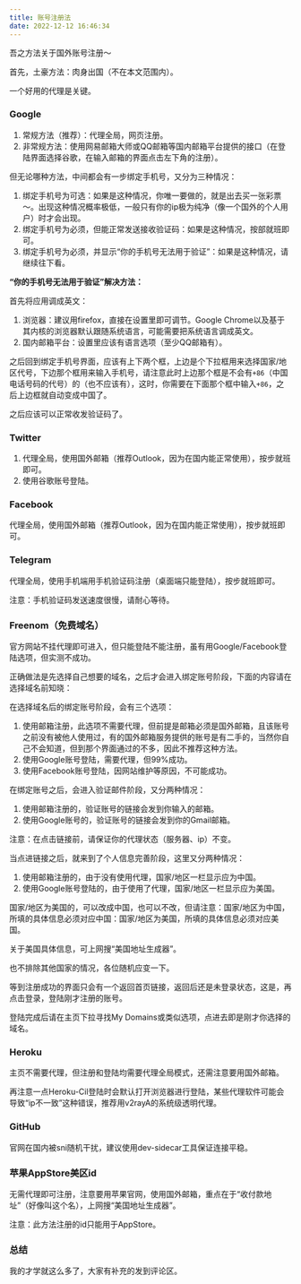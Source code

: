 ```yaml
---
title: 账号注册法
date: 2022-12-12 16:46:34
---
```


吾之方法关于国外账号注册～

首先，土豪方法：肉身出国（不在本文范围内）。

一个好用的代理是关键。

### Google

1. 常规方法（推荐）：代理全局，网页注册。
2. 非常规方法：使用网易邮箱大师或QQ邮箱等国内邮箱平台提供的接口（在登陆界面选择谷歌，在输入邮箱的界面点击左下角的注册）。

但无论哪种方法，中间都会有一步绑定手机号，又分为三种情况：

1. 绑定手机号为可选：如果是这种情况，你唯一要做的，就是出去买一张彩票～。出现这种情况概率极低，一般只有你的ip极为纯净（像一个国外的个人用户）时才会出现。
2. 绑定手机号为必须，但能正常发送接收验证码：如果是这种情况，按部就班即可。
3. 绑定手机号为必须，并显示“你的手机号无法用于验证”：如果是这种情况，请继续往下看。

**“你的手机号无法用于验证”解决方法：**

首先将应用调成英文：

1. 浏览器：建议用firefox，直接在设置里即可调节。Google Chrome以及基于其内核的浏览器默认跟随系统语言，可能需要把系统语言调成英文。
2. 国内邮箱平台：设置里应该有语言选项（至少QQ邮箱有）。

之后回到绑定手机号界面，应该有上下两个框，上边是个下拉框用来选择国家/地区代号，下边那个框用来输入手机号，请注意此时上边那个框是不会有`+86`（中国电话号码的代号）的（也不应该有），这时，你需要在下面那个框中输入`+86`，之后上边框就自动变成中国了。

之后应该可以正常收发验证码了。

### Twitter

1. 代理全局，使用国外邮箱（推荐Outlook，因为在国内能正常使用），按步就班即可。
2. 使用谷歌账号登陆。

### Facebook

代理全局，使用国外邮箱（推荐Outlook，因为在国内能正常使用），按步就班即可。

### Telegram

代理全局，使用手机端用手机验证码注册（桌面端只能登陆），按步就班即可。

注意：手机验证码发送速度很慢，请耐心等待。

### Freenom（免费域名）

官方网站不挂代理即可进入，但只能登陆不能注册，虽有用Google/Facebook登陆选项，但实测不成功。

正确做法是先选择自己想要的域名，之后才会进入绑定账号阶段，下面的内容请在选择域名前知晓：

在选择域名后的绑定账号阶段，会有三个选项：

1. 使用邮箱注册，此选项不需要代理，但前提是邮箱必须是国外邮箱，且该账号之前没有被他人使用过，有的国外邮箱服务提供的账号是有二手的，当然你自己不会知道，但到那个界面通过的不多，因此不推荐这种方法。
2. 使用Google账号登陆，需要代理，但99%成功。
3. 使用Facebook账号登陆，因网站维护等原因，不可能成功。

在绑定账号之后，会进入验证邮件阶段，又分两种情况：

1. 使用邮箱注册的，验证账号的链接会发到你输入的邮箱。
2. 使用Google账号的，验证账号的链接会发到你的Gmail邮箱。

注意：在点击链接前，请保证你的代理状态（服务器、ip）不变。

当点进链接之后，就来到了个人信息完善阶段，这里又分两种情况：

1. 使用邮箱注册的，由于没有使用代理，国家/地区一栏显示应为中国。
2. 使用Google账号登陆的，由于使用了代理，国家/地区一栏显示应为美国。

国家/地区为美国的，可以改成中国，也可以不改，但请注意：国家/地区为中国，所填的具体信息必须对应中国：国家/地区为美国，所填的具体信息必须对应美国。

关于美国具体信息，可上网搜“美国地址生成器”。

也不排除其他国家的情况，各位随机应变一下。

等到注册成功的界面只会有一个返回首页链接，返回后还是未登录状态，这是，再点击登录，登陆刚才注册的账号。

登陆完成后请在主页下拉寻找My Domains或类似选项，点进去即是刚才你选择的域名。

### Heroku

主页不需要代理，但注册和登陆均需要代理全局模式，还需注意要用国外邮箱。

再注意一点Heroku-Cil登陆时会默认打开浏览器进行登陆，某些代理软件可能会导致“ip不一致”这种错误，推荐用v2rayA的系统级透明代理。

### GitHub

官网在国内被sni随机干扰，建议使用dev-sidecar工具保证连接平稳。

### 苹果AppStore美区id

无需代理即可注册，注意要用苹果官网，使用国外邮箱，重点在于“收付款地址”（好像叫这个名），上网搜“美国地址生成器”。

注意：此方法注册的id只能用于AppStore。

### 总结

我的才学就这么多了，大家有补充的发到评论区。